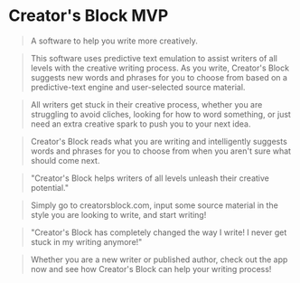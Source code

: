 

# Creator's Block MVP #

<!-- 
> This material was originally posted [here](http://www.quora.com/What-is-Amazons-approach-to-product-development-and-product-management). It is reproduced here for posterities sake.

There is an approach called "working backwards" that is widely used at Amazon. They work backwards from the customer, rather than starting with an idea for a product and trying to bolt customers onto it. While working backwards can be applied to any specific product decision, using this approach is especially important when developing new products or features.

For new initiatives a product manager typically starts by writing an internal press release announcing the finished product. The target audience for the press release is the new/updated product's customers, which can be retail customers or internal users of a tool or technology. Internal press releases are centered around the customer problem, how current solutions (internal or external) fail, and how the new product will blow away existing solutions.

If the benefits listed don't sound very interesting or exciting to customers, then perhaps they're not (and shouldn't be built). Instead, the product manager should keep iterating on the press release until they've come up with benefits that actually sound like benefits. Iterating on a press release is a lot less expensive than iterating on the product itself (and quicker!).

If the press release is more than a page and a half, it is probably too long. Keep it simple. 3-4 sentences for most paragraphs. Cut out the fat. Don't make it into a spec. You can accompany the press release with a FAQ that answers all of the other business or execution questions so the press release can stay focused on what the customer gets. My rule of thumb is that if the press release is hard to write, then the product is probably going to suck. Keep working at it until the outline for each paragraph flows. 

Oh, and I also like to write press-releases in what I call "Oprah-speak" for mainstream consumer products. Imagine you're sitting on Oprah's couch and have just explained the product to her, and then you listen as she explains it to her audience. That's "Oprah-speak", not "Geek-speak".

Once the project moves into development, the press release can be used as a touchstone; a guiding light. The product team can ask themselves, "Are we building what is in the press release?" If they find they're spending time building things that aren't in the press release (overbuilding), they need to ask themselves why. This keeps product development focused on achieving the customer benefits and not building extraneous stuff that takes longer to build, takes resources to maintain, and doesn't provide real customer benefit (at least not enough to warrant inclusion in the press release).
 -->
  > A software to help you write more creatively.

  > This software uses predictive text emulation to assist writers of all levels with the creative writing process. As you write,
  > Creator's Block suggests new words and phrases for you to choose from based on a predictive-text engine and user-selected source material. 

  > All writers get stuck in their creative process, whether you are struggling to avoid cliches, looking for how to word something, or just need
  > an extra creative spark to push you to your next idea. 

  > Creator's Block reads what you are writing and intelligently suggests words and phrases for you to choose from when you aren't sure what should come next.

  > "Creator's Block helps writers of all levels unleash their creative potential."

  > Simply go to creatorsblock.com, input some source material in the style you are looking to write, and start writing! 

  > "Creator's Block has completely changed the way I write! I never get stuck in my writing anymore!"

  > Whether you are a new writer or published author, check out the app now and see how Creator's Block can help your writing process!